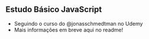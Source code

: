 ## Estudo Básico JavaScript

- Seguindo o curso do @jonasschmedtman no Udemy
- Mais informações em breve aqui no readme!
